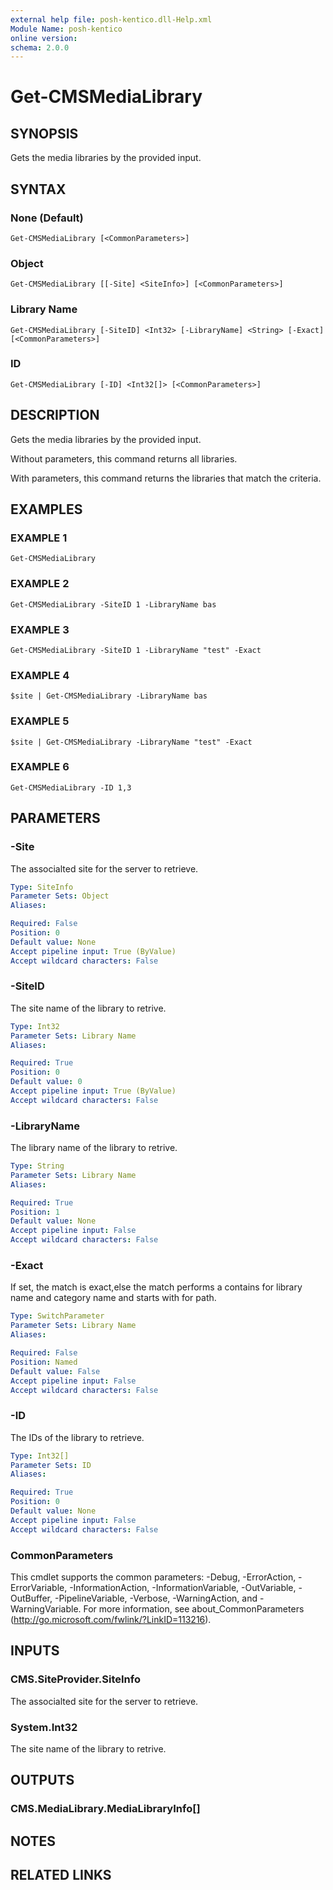 ```yaml
---
external help file: posh-kentico.dll-Help.xml
Module Name: posh-kentico
online version:
schema: 2.0.0
---
```


# Get-CMSMediaLibrary

## SYNOPSIS
Gets the media libraries by the provided input.

## SYNTAX

### None (Default)
```
Get-CMSMediaLibrary [<CommonParameters>]
```

### Object
```
Get-CMSMediaLibrary [[-Site] <SiteInfo>] [<CommonParameters>]
```

### Library Name
```
Get-CMSMediaLibrary [-SiteID] <Int32> [-LibraryName] <String> [-Exact] [<CommonParameters>]
```

### ID
```
Get-CMSMediaLibrary [-ID] <Int32[]> [<CommonParameters>]
```

## DESCRIPTION
Gets the media libraries by the provided input.

Without parameters, this command returns all libraries.

With parameters, this command returns the libraries that match the criteria.

## EXAMPLES

### EXAMPLE 1
```
Get-CMSMediaLibrary
```

### EXAMPLE 2
```
Get-CMSMediaLibrary -SiteID 1 -LibraryName bas
```

### EXAMPLE 3
```
Get-CMSMediaLibrary -SiteID 1 -LibraryName "test" -Exact
```

### EXAMPLE 4
```
$site | Get-CMSMediaLibrary -LibraryName bas
```

### EXAMPLE 5
```
$site | Get-CMSMediaLibrary -LibraryName "test" -Exact
```

### EXAMPLE 6
```
Get-CMSMediaLibrary -ID 1,3
```

## PARAMETERS

### -Site
The associalted site for the server to retrieve.

```yaml
Type: SiteInfo
Parameter Sets: Object
Aliases:

Required: False
Position: 0
Default value: None
Accept pipeline input: True (ByValue)
Accept wildcard characters: False
```

### -SiteID
The site name of the library to retrive.

```yaml
Type: Int32
Parameter Sets: Library Name
Aliases:

Required: True
Position: 0
Default value: 0
Accept pipeline input: True (ByValue)
Accept wildcard characters: False
```

### -LibraryName
The library name of the library to retrive.

```yaml
Type: String
Parameter Sets: Library Name
Aliases:

Required: True
Position: 1
Default value: None
Accept pipeline input: False
Accept wildcard characters: False
```

### -Exact
If set, the match is exact,else the match performs a contains for library name and category name and starts with for path.

```yaml
Type: SwitchParameter
Parameter Sets: Library Name
Aliases:

Required: False
Position: Named
Default value: False
Accept pipeline input: False
Accept wildcard characters: False
```

### -ID
The IDs of the library to retrieve.

```yaml
Type: Int32[]
Parameter Sets: ID
Aliases:

Required: True
Position: 0
Default value: None
Accept pipeline input: False
Accept wildcard characters: False
```

### CommonParameters
This cmdlet supports the common parameters: -Debug, -ErrorAction, -ErrorVariable, -InformationAction, -InformationVariable, -OutVariable, -OutBuffer, -PipelineVariable, -Verbose, -WarningAction, and -WarningVariable.
For more information, see about_CommonParameters (http://go.microsoft.com/fwlink/?LinkID=113216).

## INPUTS

### CMS.SiteProvider.SiteInfo
The associalted site for the server to retrieve.

### System.Int32
The site name of the library to retrive.

## OUTPUTS

### CMS.MediaLibrary.MediaLibraryInfo[]
## NOTES

## RELATED LINKS
